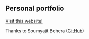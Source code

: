 ## Personal portfolio

<a href="http://sungjunleeee.github.io/" target="_blank">Visit this website!</a>

Thanks to Soumyajit Behera (<a href="https://github.com/soumyajit4419/" target="_blank">GitHub</a>)
